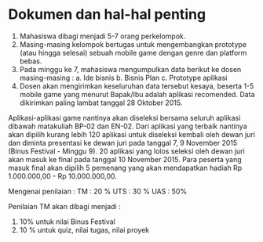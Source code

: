 # Dokumen dan hal-hal penting

1. Mahasiswa dibagi menjadi 5-7 orang perkelompok.
2. Masing-masing kelompok bertugas untuk mengembangkan prototype (atau hingga selesai) sebuah mobile game dengan genre dan platform bebas.
3. Pada minggu ke 7, mahasiswa mengumpulkan data berikut ke dosen masing-masing :
  a. Ide bisnis
  b. Bisnis Plan
  c. Prototype aplikasi
4. Dosen akan mengirimkan keseluruhan data tersebut kesaya, beserta 1-5 mobile game yang menurut Bapak/Ibu adalah aplikasi recomended. Data dikirimkan paling lambat tanggal 28 Oktober 2015.

Aplikasi-aplikasi game nantinya akan diseleksi bersama seluruh aplikasi dibawah matakuliah BP-02 dan EN-02. Dari aplikasi yang terbaik nantinya akan dipilih kurang lebih 120 aplikasi untuk diseleksi kembali oleh dewan juri dan diminta presentasi ke dewan juri pada tanggal 7, 9 November 2015 (Binus Festival - Minggu 9). 20 aplikasi yang lolos seleksi oleh dewan juri akan masuk ke final pada tanggal 10 November 2015. Para peserta yang masuk final akan dipilih 5 pemenang yang akan mendapatkan hadiah Rp 1.000.000,00 - Rp 10.000.000,00.

Mengenai penilaian :
TM : 20 %
UTS : 30 %
UAS : 50%

Penilaian TM akan dibagi menjadi :
1. 10% untuk nilai Binus Festival
2. 10 % untuk quiz, nilai tugas, nilai proyek
